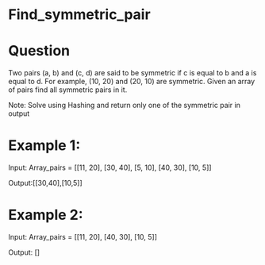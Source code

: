 # Find_symmetric_pair

# Question 

Two pairs (a, b) and (c, d) are said to be symmetric if c is equal to b and a is equal to d. For
example, (10, 20) and (20, 10) are symmetric. Given an array of pairs find all symmetric pairs
in it.

Note: Solve using Hashing and return only one of the symmetric pair in output

# Example 1:
Input: Array_pairs = [[11, 20], [30, 40], [5, 10], [40, 30], [10, 5]]

Output:[[30,40],[10,5]]

# Example 2:
Input: Array_pairs = [[11, 20], [40, 30], [10, 5]]

Output: []

